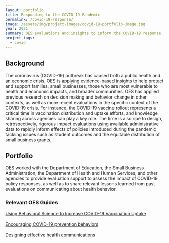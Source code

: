 ```yaml
---
layout: portfolio
title: Responding to the COVID-19 Pandemic
permalink: /covid-19-response/
image: /assets/img/project-images/covid-19-portfolio-image.jpg
year: 2021
summary: OES evaluations and insights to inform the COVID-19 response
project_tags:
  - covid
---
```


## Background
The coronavirus (COVID-19) outbreak has caused both a public health and an economic crisis. OES is applying evidence-based insights to help protect and support families, small businesses, those who are most vulnerable to health and economic impacts, and broader communities.  OES has applied previous research on decision making and behavior change in other contexts, as well as more recent evaluations in the specific context of the COVID-19 crisis. For instance, the COVID-19 vaccine rollout represents a critical time in vaccination distribution and uptake efforts, and knowledge sharing across agencies can play a key role. The time is also ripe to design, retrospectively, rigorous impact evaluations using available administrative data to rapidly inform effects of policies introduced during the pandemic tackling issues such as student outcomes and the equitable distribution of small business grants.

## Portfolio
OES worked with the Department of Education, the Small Business Administration, the Department of Health and Human Services, and other agencies to provide evaluation support to assess the impact of COVID-19 policy responses, as well as to share relevant lessons learned from past evaluations on communicating about health behavior. 

### Relevant OES Guides
<a class="usa-button" href="https://oes.gsa.gov/assets/publications/OES-vaccine-paper-2-page-summary.pdf">Using Behavioral Science to Increase COVID-19 Vaccination Uptake</a>
<br><br>
<a class="usa-button" href="https://oes.gsa.gov/assets/abstracts/OEScovidinsightssummaryNov2020.pdf">Encouraging COVID-19 prevention behaviors</a>
<br><br>
<a class="usa-button" href="https://oes.gsa.gov/assets/files/oes-health-communications.pdf">Designing effective health communications</a>
<br><br>

